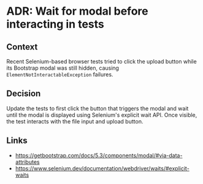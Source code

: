 # ADR: Wait for modal before interacting in tests

## Context
Recent Selenium-based browser tests tried to click the upload button while its Bootstrap modal was still hidden, causing `ElementNotInteractableException` failures.

## Decision
Update the tests to first click the button that triggers the modal and wait until the modal is displayed using Selenium's explicit wait API. Once visible, the test interacts with the file input and upload button.

## Links
- <https://getbootstrap.com/docs/5.3/components/modal/#via-data-attributes>
- <https://www.selenium.dev/documentation/webdriver/waits/#explicit-waits>
